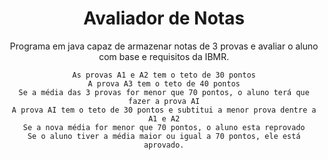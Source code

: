 <center>
<h1>Avaliador de Notas</h1>
<p>Programa em java capaz de armazenar notas de 3 provas e avaliar o aluno com base e requisitos da IBMR.</p>

    As provas A1 e A2 tem o teto de 30 pontos
    A prova A3 tem o teto de 40 pontos
    Se a média das 3 provas for menor que 70 pontos, o aluno terá que fazer a prova AI
    A prova AI tem o teto de 30 pontos e subtitui a menor prova dentre a A1 e A2
    Se a nova média for menor que 70 pontos, o aluno esta reprovado
    Se o aluno tiver a média maior ou igual a 70 pontos, ele está aprovado.
